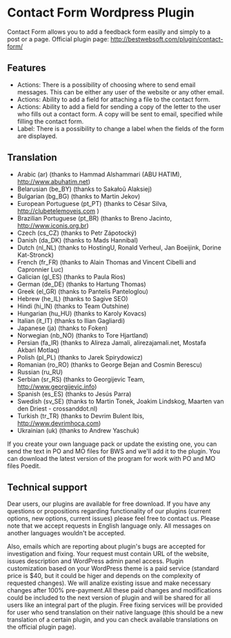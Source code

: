 Contact Form Wordpress Plugin
=============================

Contact Form allows you to add a feedback form easilly and simply to a post or a page.
Official plugin page: http://bestwebsoft.com/plugin/contact-form/

Features
-----------------------------
* Actions: There is a possibility of choosing where to send email messages. This can be either any user of the website or any other email.
* Actions: Ability to add a field for attaching a file to the contact form.
* Actions: Ability to add a field for sending a copy of the letter to the user who fills out a contact form. A copy will be sent to email, specified while filling the contact form.
* Label: There is a possibility to change a label when the fields of the form are displayed.


Translation
-----------------------------
* Arabic (ar) (thanks to Hammad Alshammari (ABU HATIM), http://www.abuhatim.net)
* Belarusian (be_BY) (thanks to Sakałoŭ Alaksiej)
* Bulgarian (bg_BG) (thanks to Martin Jekov)
* European Portuguese (pt_PT) (thanks to César Silva, http://clubetelemoveis.com )
* Brazilian Portuguese (pt_BR) (thanks to Breno Jacinto, http://www.iconis.org.br)
* Czech (cs_CZ) (thanks to Petr Zápotocký)
* Danish (da_DK) (thanks to Mads Hannibal)
* Dutch (nl_NL) (thanks to HostingU, Ronald Verheul, Jan Boeijink, Dorine Kat-Stronck)
* French (fr_FR) (thanks to Alain Thomas and Vincent Cibelli and Capronnier Luc)
* Galician (gl_ES) (thanks to Paula Rios)
* German (de_DE) (thanks to Hartung Thomas)
* Greek (el_GR) (thanks to Pantelis Panteloglou)
* Hebrew (he_IL) (thanks to Sagive SEO)
* Hindi (hi_IN) (thanks to Team Outshine)
* Hungarian (hu_HU) (thanks to Karoly Kovacs)
* Italian (it_IT) (thanks to Ilian Gagliardi)
* Japanese (ja) (thanks to Foken)
* Norwegian (nb_NO) (thanks to Tore Hjartland)
* Persian (fa_IR) (thanks to Alireza Jamali, alirezajamali.net, Mostafa Akbari Motlaq)
* Polish (pl_PL) (thanks to Jarek Spirydowicz)
* Romanian (ro_RO) (thanks to George Bejan and Cosmin Berescu)
* Russian (ru_RU)
* Serbian (sr_RS) (thanks to Georgijevic Team, http://www.georgijevic.info)
* Spanish (es_ES) (thanks to Jesús Parra)
* Swedish (sv_SE) (thanks to Martin Tonek, Joakim Lindskog, Maarten van den Driest - crossanddot.nl)
* Turkish (tr_TR) (thanks to Devrim Bulent Ibis, http://www.devrimhoca.com)
* Ukrainian (uk) (thanks to Andrew Yaschuk)

If you create your own language pack or update the existing one, you can send the text in PO and MO files for BWS and we'll add it to the plugin. You can download the latest version of the program for work with PO and MO files Poedit.


Technical support
-----------------------------
Dear users, our plugins are available for free download. If you have any questions or propositions regarding functionality of our plugins (current options, new options, current issues) please feel free to contact us. Please note that we accept requests in English language only. All messages on another languages wouldn't be accepted.

Also, emails which are reporting about plugin's bugs are accepted for investigation and fixing. Your request must contain URL of the website, issues description and WordPress admin panel access. Plugin customization based on your WordPress theme is a paid service (standard price is $40, but it could be higer and depends on the complexity of requested changes). We will analize existing issue and make necessary changes after 100% pre-payment.All these paid changes and modifications could be included to the next version of plugin and will be shared for all users like an integral part of the plugin. Free fixing services will be provided for user who send translation on their native language (this should be a new translation of a certain plugin, and you can check available translations on the official plugin page).

